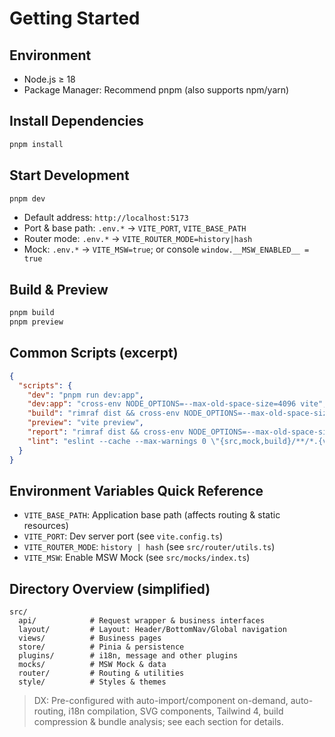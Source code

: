# Getting Started

## Environment

- Node.js ≥ 18
- Package Manager: Recommend pnpm (also supports npm/yarn)

## Install Dependencies

```bash
pnpm install
```

## Start Development

```bash
pnpm dev
```

- Default address: `http://localhost:5173`
- Port & base path: `.env.*` → `VITE_PORT`, `VITE_BASE_PATH`
- Router mode: `.env.*` → `VITE_ROUTER_MODE=history|hash`
- Mock: `.env.*` → `VITE_MSW=true`; or console `window.__MSW_ENABLED__ = true`

## Build & Preview

```bash
pnpm build
pnpm preview
```

## Common Scripts (excerpt)

```json
{
  "scripts": {
    "dev": "pnpm run dev:app",
    "dev:app": "cross-env NODE_OPTIONS=--max-old-space-size=4096 vite",
    "build": "rimraf dist && cross-env NODE_OPTIONS=--max-old-space-size=8192 vite build",
    "preview": "vite preview",
    "report": "rimraf dist && cross-env NODE_OPTIONS=--max-old-space-size=8192 vite build --mode report",
    "lint": "eslint --cache --max-warnings 0 \"{src,mock,build}/**/*.{vue,js,ts,tsx,css,scss}\" --fix"
  }
}
```

## Environment Variables Quick Reference

- `VITE_BASE_PATH`: Application base path (affects routing & static resources)
- `VITE_PORT`: Dev server port (see `vite.config.ts`)
- `VITE_ROUTER_MODE`: `history | hash` (see `src/router/utils.ts`)
- `VITE_MSW`: Enable MSW Mock (see `src/mocks/index.ts`)

## Directory Overview (simplified)

```text
src/
  api/            # Request wrapper & business interfaces
  layout/         # Layout: Header/BottomNav/Global navigation
  views/          # Business pages
  store/          # Pinia & persistence
  plugins/        # i18n, message and other plugins
  mocks/          # MSW Mock & data
  router/         # Routing & utilities
  style/          # Styles & themes
```

> DX: Pre-configured with auto-import/component on-demand, auto-routing, i18n compilation, SVG components, Tailwind 4, build compression & bundle analysis; see each section for details.